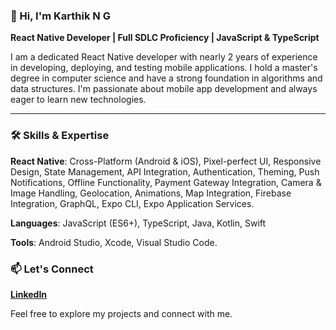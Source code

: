 ### 👋 Hi, I'm Karthik N G

**React Native Developer | Full SDLC Proficiency | JavaScript & TypeScript**

I am a dedicated React Native developer with nearly 2 years of experience in developing, deploying, and testing mobile applications. I hold a master's degree in computer science and have a strong foundation in algorithms and data structures. I'm passionate about mobile app development and always eager to learn new technologies.

---

### 🛠️ Skills & Expertise

**React Native**: Cross-Platform (Android & iOS), Pixel-perfect UI, Responsive Design, State Management, API Integration, Authentication, Theming, Push Notifications, Offline Functionality, Payment Gateway Integration, Camera & Image Handling, Geolocation, Animations, Map Integration, Firebase Integration, GraphQL, Expo CLI, Expo Application Services.

**Languages**: JavaScript (ES6+), TypeScript, Java, Kotlin, Swift

**Tools**: Android Studio, Xcode, Visual Studio Code.

### 📫 Let's Connect

**[LinkedIn](https://www.linkedin.com/in/karthik-n-g-84aa071a2)**

Feel free to explore my projects and connect with me.
